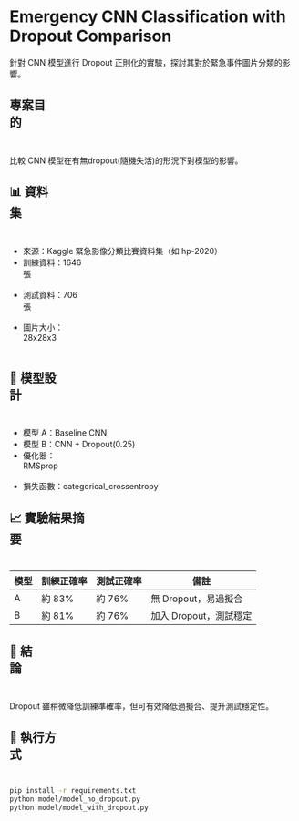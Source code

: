 # Emergency CNN Classification with Dropout Comparison

針對 CNN 模型進行 Dropout 正則化的實驗，探討其對於緊急事件圖片分類的影響。

##  專案目的                                                                                                                            
比較 CNN 模型在有無dropout(隨機失活)的形況下對模型的影響。

## 📊 資料集                                                                                                                                            
- 來源：Kaggle 緊急影像分類比賽資料集（如 hp-2020）
- 訓練資料：1646 張                                                                                                                                            
- 測試資料：706 張                                                                                                                                            
- 圖片大小：28x28x3                                                                                                                                            

## 🧠 模型設計                                                                                                                                            
- 模型 A：Baseline CNN
- 模型 B：CNN + Dropout(0.25)
- 優化器：RMSprop                                                                                                                                            
- 損失函數：categorical_crossentropy

## 📈 實驗結果摘要                                                                                                                                            

| 模型 | 訓練正確率 | 測試正確率 | 備註 |
|------|-------------|-------------|------|
| A    | 約 83%      | 約 76%      | 無 Dropout，易過擬合 |
| B    | 約 81%      | 約 76%      | 加入 Dropout，測試穩定 |

## 📎 結論                                                                                                                                            
Dropout 雖稍微降低訓練準確率，但可有效降低過擬合、提升測試穩定性。

## 📁 執行方式                                                                                                                                            
```bash                                                                                                                                            
pip install -r requirements.txt
python model/model_no_dropout.py
python model/model_with_dropout.py
